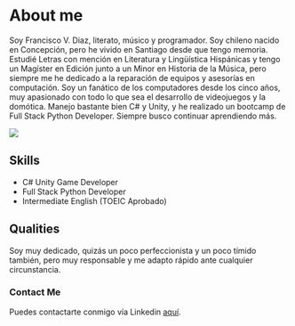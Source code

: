# About me
Soy Francisco V. Diaz, literato, músico y programador. Soy chileno nacido en Concepción, pero he vivido en Santiago desde que tengo memoria. Estudié Letras con mención en Literatura y Lingüística Hispánicas y tengo un Magíster en Edición junto a un Minor en Historia de la Música, pero siempre me he dedicado a la reparación de equipos y asesorías en computación. Soy un fanático de los computadores desde los cinco años, muy apasionado con todo lo que sea el desarrollo de videojuegos y la domótica. Manejo bastante bien C# y Unity, y he realizado un bootcamp de Full Stack Python Developer. Siempre busco continuar aprendiendo más.

![](https://media-exp1.licdn.com/dms/image/C4D03AQG-gO6VUMKw9g/profile-displayphoto-shrink_800_800/0/1651202843299?e=1656547200&v=beta&t=RGmQlCU89z46B_mT-McotODddPhsF2UVcIUEjm_KDhQ)
## Skills
- C# Unity Game Developer
- Full Stack Python Developer
- Intermediate English (TOEIC Aprobado)

## Qualities
Soy muy dedicado, quizás un poco perfeccionista y un poco tímido también, pero muy responsable y me adapto rápido ante cualquier circunstancia. 
### Contact Me
Puedes contactarte conmigo vía Linkedin [aquí](https://www.linkedin.com/in/francisco-v-d%C3%ADaz-935917100/ "aquí").

